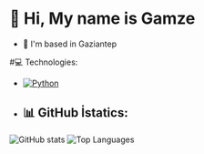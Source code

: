 # 👋 Hi, My name is Gamze
- 📍 I'm based in Gaziantep

#💻 Technologies:
- [![Python](https://img.shields.io/badge/-Python-3776AB?logo=python&logoColor=white)](https://www.python.org/)


- ## 📊 GitHub İstatics:
![GitHub stats](https://github-readme-stats.vercel.app/api?username=gamzeekilic&show_icons=true&theme=material-palenight)
![Top Languages](https://github-readme-stats.vercel.app/api/top-langs/?username=gamzeekilic&layout=compact&theme=material-palenight)
